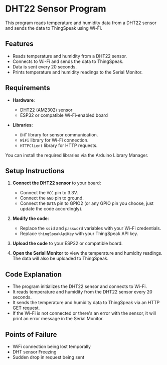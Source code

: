 # DHT22 Sensor Program

This program reads temperature and humidity data from a DHT22 sensor and sends the data to ThingSpeak using Wi-Fi.

## Features

- Reads temperature and humidity from a DHT22 sensor.
- Connects to Wi-Fi and sends the data to ThingSpeak.
- Data is sent every 20 seconds.
- Prints temperature and humidity readings to the Serial Monitor.

## Requirements

- **Hardware**:
  - DHT22 (AM2302) sensor
  - ESP32 or compatible Wi-Fi-enabled board

- **Libraries**:
  - `DHT` library for sensor communication.
  - `WiFi` library for Wi-Fi connection.
  - `HTTPClient` library for HTTP requests.

You can install the required libraries via the Arduino Library Manager.

## Setup Instructions

1. **Connect the DHT22 sensor** to your board:
   - Connect the `VCC` pin to 3.3V.
   - Connect the `GND` pin to ground.
   - Connect the `DATA` pin to GPIO2 (or any GPIO pin you choose, just update the code accordingly).

2. **Modify the code**:
   - Replace the `ssid` and `password` variables with your Wi-Fi credentials.
   - Replace `thingSpeakApiKey` with your ThingSpeak API key.

3. **Upload the code** to your ESP32 or compatible board.

4. **Open the Serial Monitor** to view the temperature and humidity readings. The data will also be uploaded to ThingSpeak.

## Code Explanation

- The program initializes the DHT22 sensor and connects to Wi-Fi.
- It reads temperature and humidity from the DHT22 sensor every 20 seconds.
- It sends the temperature and humidity data to ThingSpeak via an HTTP GET request.
- If the Wi-Fi is not connected or there's an error with the sensor, it will print an error message in the Serial Monitor.

## Points of Failure
- WiFi connection being lost temporally
- DHT sensor Freezing
- Sudden drop in request being sent

